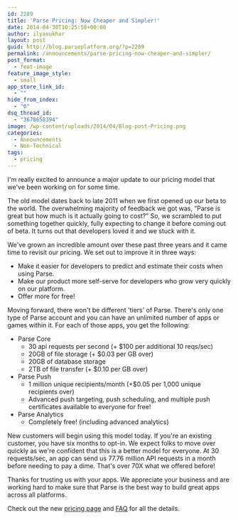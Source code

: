 ```yaml
---
id: 2289
title: 'Parse Pricing: Now Cheaper and Simpler!'
date: 2014-04-30T10:25:58+00:00
author: ilyasukhar
layout: post
guid: http://blog.parseplatform.org/?p=2289
permalink: /announcements/parse-pricing-now-cheaper-and-simpler/
post_format:
  - feat-image
feature_image_style:
  - small
app_store_link_id:
  - ""
hide_from_index:
  - "0"
dsq_thread_id:
  - "3678658394"
image: /wp-content/uploads/2014/04/Blog-post-Pricing.png
categories:
  - Announcements
  - Non-Technical
tags:
  - pricing
---
```

I'm really excited to announce a major update to our pricing model that we've been working on for some time.

The old model dates back to late 2011 when we first opened up our beta to the world. The overwhelming majority of feedback we got was, “Parse is great but how much is it actually going to cost?” So, we scrambled to put something together quickly, fully expecting to change it before coming out of beta. It turns out that developers loved it and we stuck with it.

We've grown an incredible amount over these past three years and it came time to revisit our pricing. We set out to improve it in three ways:

<ul class="standard-list">
  <li>
    Make it easier for developers to predict and estimate their costs when using Parse.
  </li>
  <li>
    Make our product more self-serve for developers who grow very quickly on our platform.
  </li>
  <li>
    Offer more for free!
  </li>
</ul>

Moving forward, there won't be different 'tiers' of Parse. There's only one type of Parse account and you can have an unlimited number of apps or games within it. For each of those apps, you get the following:

<ul class="standard-list">
  <li>
    Parse Core <ul class="standard-list">
      <li>
        30 api requests per second (+ $100 per additional 10 reqs/sec)
      </li>
      <li>
        20GB of file storage (+ $0.03 per GB over)
      </li>
      <li>
        20GB of database storage
      </li>
      <li>
        2TB of file transfer (+ $0.10 per GB over)
      </li>
    </ul>
  </li>
  
  <li>
    Parse Push <ul class="standard-list">
      <li>
        1 million unique recipients/month (+$0.05 per 1,000 unique recipients over)
      </li>
      <li>
        Advanced push targeting, push scheduling, and multiple push certificates available to everyone for free!
      </li>
    </ul>
  </li>
  
  <li>
    Parse Analytics <ul class="standard-list">
      <li>
        Completely free! (including advanced analytics)
      </li>
    </ul>
  </li>
</ul>

New customers will begin using this model today. If you're an existing customer, you have six months to opt-in. We expect folks to move over quickly as we're confident that this is a better model for everyone. At 30 requests/sec, an app can send us 77.76 million API requests in a month before needing to pay a dime. That's over 70X what we offered before!

Thanks for trusting us with your apps. We appreciate your business and are working hard to make sure that Parse is the best way to build great apps across all platforms.

Check out the new [pricing page](https://www.parse.com/plans) and [FAQ](https://www.parse.com/plans/faq/) for all the details.